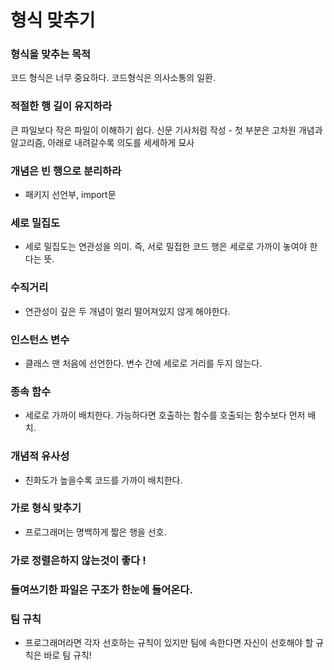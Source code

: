 # 형식 맞추기
### 형식을 맞추는 목적
코드 형식은 너무 중요하다. 코드형식은 의사소통의 일환.

### 적절한 행 길이 유지하라
큰 파일보다 작은 파일이 이해하기 쉽다.
신문 기사처럼 작성 - 첫 부분은 고차원 개념과 알고리즘, 아래로 내려갈수록 의도를 세세하게 묘사

### 개념은 빈 행으로 분리하라
 - 패키지 선언부, import문

### 세로 밀집도
 - 세로 밀집도는 연관성을 의미. 즉, 서로 밀접한 코드 행은 세로로 가까이 놓여야 한다는 뜻.

### 수직거리 
- 연관성이 깊은 두 개념이 멀리 떨어져있지 않게 해야한다. 

### 인스턴스 변수
 -  클래스 맨 처음에 선언한다. 변수 간에 세로로 거리를 두지 않는다.

### 종속 함수
 - 세로로 가까이 배치한다. 가능하다면 호출하는 함수를 호출되는 함수보다 먼저 배치.

### 개념적 유사성
 - 친화도가 높을수록 코드를 가까이 배치한다. 

### 가로 형식 맞추기
 - 프로그래머는 명백하게 짧은 행을 선호.

### 가로 정렬은하지 않는것이 좋다 ! 

### 들여쓰기한 파일은 구조가 한눈에 들어온다. 

### 팀 규칙 
- 프로그래머라면 각자 선호하는 규칙이 있지만 팀에 속한다면 자신이 선호해야 할 규칙은 바로 팀 규칙!


